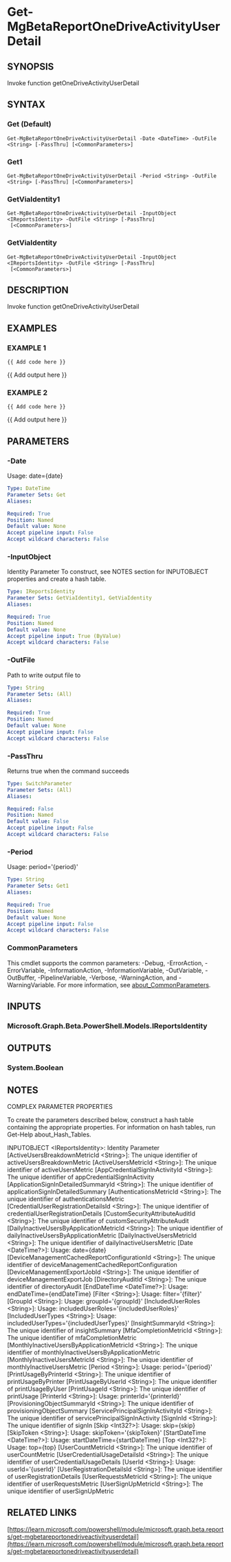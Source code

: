 ﻿---
external help file: Microsoft.Graph.Beta.Reports-help.xml
Module Name: Microsoft.Graph.Beta.Reports
online version: https://learn.microsoft.com/powershell/module/microsoft.graph.beta.reports/get-mgbetareportonedriveactivityuserdetail
schema: 2.0.0
---

# Get-MgBetaReportOneDriveActivityUserDetail

## SYNOPSIS
Invoke function getOneDriveActivityUserDetail

## SYNTAX

### Get (Default)
```
Get-MgBetaReportOneDriveActivityUserDetail -Date <DateTime> -OutFile <String> [-PassThru] [<CommonParameters>]
```

### Get1
```
Get-MgBetaReportOneDriveActivityUserDetail -Period <String> -OutFile <String> [-PassThru] [<CommonParameters>]
```

### GetViaIdentity1
```
Get-MgBetaReportOneDriveActivityUserDetail -InputObject <IReportsIdentity> -OutFile <String> [-PassThru]
 [<CommonParameters>]
```

### GetViaIdentity
```
Get-MgBetaReportOneDriveActivityUserDetail -InputObject <IReportsIdentity> -OutFile <String> [-PassThru]
 [<CommonParameters>]
```

## DESCRIPTION
Invoke function getOneDriveActivityUserDetail

## EXAMPLES

### EXAMPLE 1
```
{{ Add code here }}
```

{{ Add output here }}

### EXAMPLE 2
```
{{ Add code here }}
```

{{ Add output here }}

## PARAMETERS

### -Date
Usage: date={date}

```yaml
Type: DateTime
Parameter Sets: Get
Aliases:

Required: True
Position: Named
Default value: None
Accept pipeline input: False
Accept wildcard characters: False
```

### -InputObject
Identity Parameter
To construct, see NOTES section for INPUTOBJECT properties and create a hash table.

```yaml
Type: IReportsIdentity
Parameter Sets: GetViaIdentity1, GetViaIdentity
Aliases:

Required: True
Position: Named
Default value: None
Accept pipeline input: True (ByValue)
Accept wildcard characters: False
```

### -OutFile
Path to write output file to

```yaml
Type: String
Parameter Sets: (All)
Aliases:

Required: True
Position: Named
Default value: None
Accept pipeline input: False
Accept wildcard characters: False
```

### -PassThru
Returns true when the command succeeds

```yaml
Type: SwitchParameter
Parameter Sets: (All)
Aliases:

Required: False
Position: Named
Default value: False
Accept pipeline input: False
Accept wildcard characters: False
```

### -Period
Usage: period='{period}'

```yaml
Type: String
Parameter Sets: Get1
Aliases:

Required: True
Position: Named
Default value: None
Accept pipeline input: False
Accept wildcard characters: False
```

### CommonParameters
This cmdlet supports the common parameters: -Debug, -ErrorAction, -ErrorVariable, -InformationAction, -InformationVariable, -OutVariable, -OutBuffer, -PipelineVariable, -Verbose, -WarningAction, and -WarningVariable. For more information, see [about_CommonParameters](http://go.microsoft.com/fwlink/?LinkID=113216).

## INPUTS

### Microsoft.Graph.Beta.PowerShell.Models.IReportsIdentity
## OUTPUTS

### System.Boolean
## NOTES
COMPLEX PARAMETER PROPERTIES

To create the parameters described below, construct a hash table containing the appropriate properties.
For information on hash tables, run Get-Help about_Hash_Tables.

INPUTOBJECT \<IReportsIdentity\>: Identity Parameter
  \[ActiveUsersBreakdownMetricId \<String\>\]: The unique identifier of activeUsersBreakdownMetric
  \[ActiveUsersMetricId \<String\>\]: The unique identifier of activeUsersMetric
  \[AppCredentialSignInActivityId \<String\>\]: The unique identifier of appCredentialSignInActivity
  \[ApplicationSignInDetailedSummaryId \<String\>\]: The unique identifier of applicationSignInDetailedSummary
  \[AuthenticationsMetricId \<String\>\]: The unique identifier of authenticationsMetric
  \[CredentialUserRegistrationDetailsId \<String\>\]: The unique identifier of credentialUserRegistrationDetails
  \[CustomSecurityAttributeAuditId \<String\>\]: The unique identifier of customSecurityAttributeAudit
  \[DailyInactiveUsersByApplicationMetricId \<String\>\]: The unique identifier of dailyInactiveUsersByApplicationMetric
  \[DailyInactiveUsersMetricId \<String\>\]: The unique identifier of dailyInactiveUsersMetric
  \[Date \<DateTime?\>\]: Usage: date={date}
  \[DeviceManagementCachedReportConfigurationId \<String\>\]: The unique identifier of deviceManagementCachedReportConfiguration
  \[DeviceManagementExportJobId \<String\>\]: The unique identifier of deviceManagementExportJob
  \[DirectoryAuditId \<String\>\]: The unique identifier of directoryAudit
  \[EndDateTime \<DateTime?\>\]: Usage: endDateTime={endDateTime}
  \[Filter \<String\>\]: Usage: filter='{filter}'
  \[GroupId \<String\>\]: Usage: groupId='{groupId}'
  \[IncludedUserRoles \<String\>\]: Usage: includedUserRoles='{includedUserRoles}'
  \[IncludedUserTypes \<String\>\]: Usage: includedUserTypes='{includedUserTypes}'
  \[InsightSummaryId \<String\>\]: The unique identifier of insightSummary
  \[MfaCompletionMetricId \<String\>\]: The unique identifier of mfaCompletionMetric
  \[MonthlyInactiveUsersByApplicationMetricId \<String\>\]: The unique identifier of monthlyInactiveUsersByApplicationMetric
  \[MonthlyInactiveUsersMetricId \<String\>\]: The unique identifier of monthlyInactiveUsersMetric
  \[Period \<String\>\]: Usage: period='{period}'
  \[PrintUsageByPrinterId \<String\>\]: The unique identifier of printUsageByPrinter
  \[PrintUsageByUserId \<String\>\]: The unique identifier of printUsageByUser
  \[PrintUsageId \<String\>\]: The unique identifier of printUsage
  \[PrinterId \<String\>\]: Usage: printerId='{printerId}'
  \[ProvisioningObjectSummaryId \<String\>\]: The unique identifier of provisioningObjectSummary
  \[ServicePrincipalSignInActivityId \<String\>\]: The unique identifier of servicePrincipalSignInActivity
  \[SignInId \<String\>\]: The unique identifier of signIn
  \[Skip \<Int32?\>\]: Usage: skip={skip}
  \[SkipToken \<String\>\]: Usage: skipToken='{skipToken}'
  \[StartDateTime \<DateTime?\>\]: Usage: startDateTime={startDateTime}
  \[Top \<Int32?\>\]: Usage: top={top}
  \[UserCountMetricId \<String\>\]: The unique identifier of userCountMetric
  \[UserCredentialUsageDetailsId \<String\>\]: The unique identifier of userCredentialUsageDetails
  \[UserId \<String\>\]: Usage: userId='{userId}'
  \[UserRegistrationDetailsId \<String\>\]: The unique identifier of userRegistrationDetails
  \[UserRequestsMetricId \<String\>\]: The unique identifier of userRequestsMetric
  \[UserSignUpMetricId \<String\>\]: The unique identifier of userSignUpMetric

## RELATED LINKS

[https://learn.microsoft.com/powershell/module/microsoft.graph.beta.reports/get-mgbetareportonedriveactivityuserdetail](https://learn.microsoft.com/powershell/module/microsoft.graph.beta.reports/get-mgbetareportonedriveactivityuserdetail)

